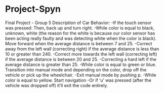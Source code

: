 # Project-Spyn
Final Project - Group 5
Description of Car Behavior:
    -If the touch sensor was pressed:
        Then, back up and turn right. 
    -While color is equal to black, unknown, white (the reason for the white is because our color sensor has been acting really faulty and was detecting white when the 
    color is black). 
        Move forward when the average distance is between 7 and 25. 
    -Correct away from the left wall (correcting right) if the average distance is less than 10 or greater than 240. 
    -Correct more towards the left wall (correcting left) if the average distance is between 20 and 25. 
    -Correcting a hard left if the average distance is greater than 25. 
    -While color is equal to green or blue. 
        Transition into manual mode and depending on the color, drop off the vehicle or pick up the wheelchair. 
    -Exit manual mode by pushing p. 
    -While color is equal to yellow.
        Start navigation 
    -Or if ‘u’ was pressed (after the vehicle was dropped off) it’ll exit the code entirely. 
